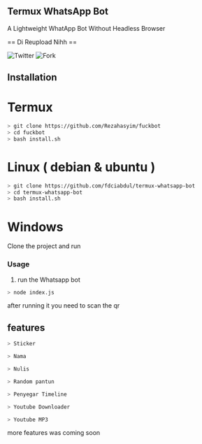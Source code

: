 ## Termux WhatsApp Bot 

A Lightweight WhatApp Bot Without Headless Browser

== Di Reupload Nihh ==


![Twitter](https://img.shields.io/twitter/follow/rezahasyim?style=flat-square)
![Fork](https://img.shields.io/github/forks/Rezahasyim/fuckbot?style=flat-square)

 

## Installation


# Termux
```bash
> git clone https://github.com/Rezahasyim/fuckbot
> cd fuckbot
> bash install.sh

```

# Linux ( debian & ubuntu )
```bash
> git clone https://github.com/fdciabdul/termux-whatsapp-bot
> cd termux-whatsapp-bot
> bash install.sh

```

# Windows

Clone the project and run 



### Usage
1. run the Whatsapp bot

```bash
> node index.js
```

after running it you need to scan the qr


## features 

```bash
> Sticker 

> Nama 

> Nulis

> Random pantun

> Penyegar Timeline

> Youtube Downloader

> Youtube MP3
```

more features was coming soon
